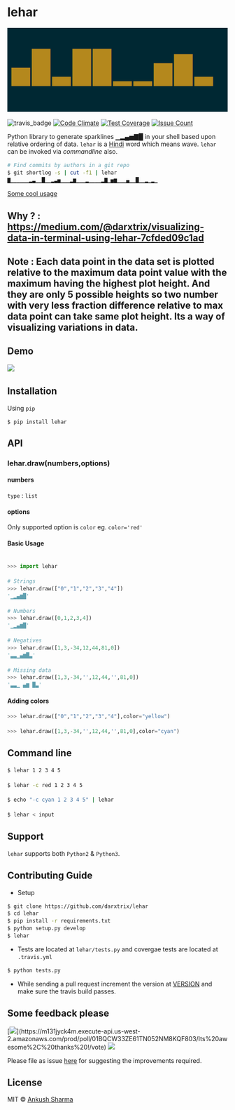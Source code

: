lehar
=====

![Header image](docs/header.png)

![travis_badge](https://travis-ci.org/darxtrix/lehar.svg?branch=master) [![Code Climate](https://codeclimate.com/github/darxtrix/lehar/badges/gpa.svg)](https://codeclimate.com/github/darxtrix/lehar) [![Test Coverage](https://codeclimate.com/github/darxtrix/lehar/badges/coverage.svg)](https://codeclimate.com/github/darxtrix/lehar/coverage) [![Issue Count](https://codeclimate.com/github/darxtrix/lehar/badges/issue_count.svg)](https://codeclimate.com/github/darxtrix/lehar)

Python library to generate sparklines ▁▂▄▅▇█ in your shell based upon relative ordering of data. `lehar` is a [Hindi](https://en.wikipedia.org/wiki/Hindi) word which means wave. `lehar` can be invoked via *commandline* also.

```Bash
# Find commits by authors in a git repo
$ git shortlog -s | cut -f1 | lehar
▇▁▁▁▁▁▁▂▃▁▁█▁▁▂▃▅▁▁▁▂▆▁▁▁▂▁▁▁▁▂▇▁▅▆▁▁▁▄▁▁█▁▁▂▁▂▁
```
[Some cool usage](https://github.com/holman/spark/wiki/Wicked-Cool-Usage)

## Why ? : https://medium.com/@darxtrix/visualizing-data-in-terminal-using-lehar-7cfded09c1ad

## Note : Each data point in the data set is plotted relative to the maximum data point value with the maximum having the highest plot height. And they are only 5 possible heights so two number with very less fraction difference relative to max data point can take same plot height. Its a way of visualizing variations in data.

## Demo

<a href="https://asciinema.org/a/vvtuqfiG5bOkc5ybMvAXf4bsM" target="_blank"><img src="https://asciinema.org/a/vvtuqfiG5bOkc5ybMvAXf4bsM.png" /></a>


## Installation

Using `pip`
```
$ pip install lehar
```

## API

### lehar.draw(numbers,options)

#### numbers
`type` : `list`

#### options
Only supported option is `color`
eg. `color='red'`

#### Basic Usage

```Python

>>> import lehar

# Strings
>>> lehar.draw(["0","1","2","3","4"])
'▁▂▄▆█'

# Numbers
>>> lehar.draw([0,1,2,3,4])
'▁▂▄▆█'

# Negatives
>>> lehar.draw([1,3,-34,12,44,81,0])
'▃▃▁▄▆█▃'

# Missing data
>>> lehar.draw([1,3,-34,'',12,44,'',81,0])
'▃▃▁ ▄▆ █▃'
```

#### Adding colors 

```Python
>>> lehar.draw(["0","1","2","3","4"],color="yellow")

>>> lehar.draw([1,3,-34,'',12,44,'',81,0],color="cyan")

```

## Command line 

```Bash
$ lehar 1 2 3 4 5

$ lehar -c red 1 2 3 4 5

$ echo "-c cyan 1 2 3 4 5" | lehar

$ lehar < input
```

## Support
`lehar` supports both `Python2` & `Python3`.

## Contributing Guide
- Setup
```Bash
$ git clone https://github.com/darxtrix/lehar
$ cd lehar 
$ pip install -r requirements.txt
$ python setup.py develop
$ lehar 
```

- Tests are located at `lehar/tests.py` and covergae tests are located at `.travis.yml`
```Bash
$ python tests.py
```

- While sending a pull request increment the version at [VERSION](https://github.com/darxtrix/lehar/blob/master/lehar/VERSION) and make sure the travis build passes.

## Some feedback please

[![](https://m131jyck4m.execute-api.us-west-2.amazonaws.com/prod/poll/01BQCW33ZE61TN052NM8KQF803/Its%20awesome%2C%20thanks%20!)](https://m131jyck4m.execute-api.us-west-2.amazonaws.com/prod/poll/01BQCW33ZE61TN052NM8KQF803/Its%20awesome%2C%20thanks%20!/vote)
[![](https://m131jyck4m.execute-api.us-west-2.amazonaws.com/prod/poll/01BQCW33ZE61TN052NM8KQF803/Needs%20more%20improvement)](https://m131jyck4m.execute-api.us-west-2.amazonaws.com/prod/poll/01BQCW33ZE61TN052NM8KQF803/Needs%20more%20improvement/vote)

Please file as issue [here](https://github.com/darxtrix/lehar/issues) for suggesting the improvements required.

## License

MIT © [Ankush Sharma](http://github.com/darxtrix)
